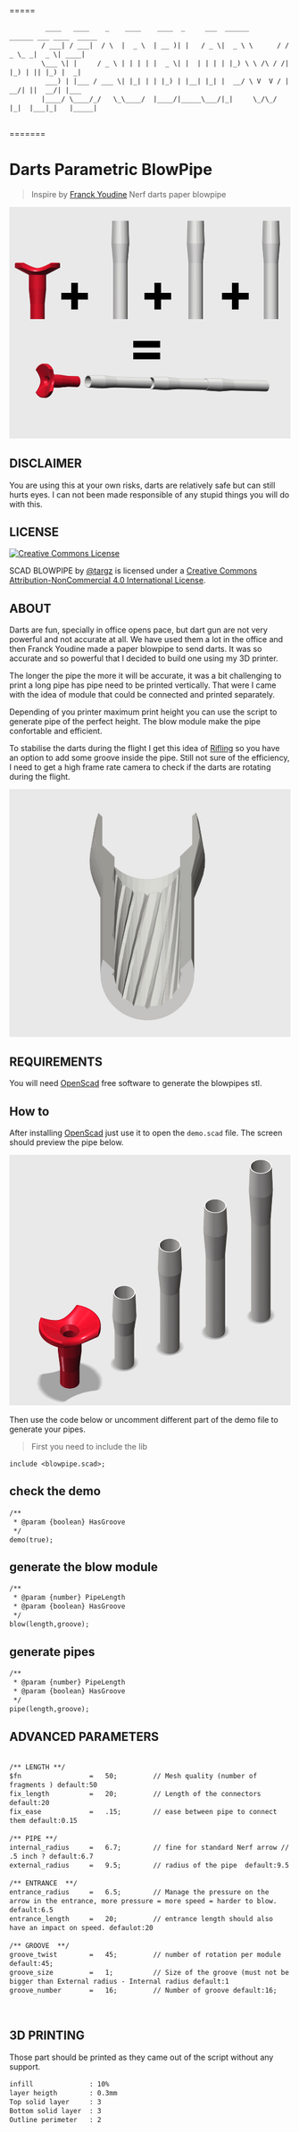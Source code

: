 

=====
```
 		 ____   ____    _    ____    ____  _     ___  ______        ______ ___ ____  _____ 
 		/ ___| / ___|  / \  |  _ \  | __ )| |   / _ \|  _ \ \      / /  _ \_ _|  _ \| ____|
 		\___ \| |     / _ \ | | | | |  _ \| |  | | | | |_) \ \ /\ / /| |_) | || |_) |  _|  
 		 ___) | |___ / ___ \| |_| | | |_) | |__| |_| |  __/ \ V  V / |  __/| ||  __/| |___ 
 		|____/ \____/_/   \_\____/  |____/|_____\___/|_|     \_/\_/  |_|  |___|_|   |_____|	                                                       
	

```

=======



# Darts Parametric BlowPipe 
> Inspire by [Franck Youdine](https://twitter.com/fyoudine) Nerf darts paper blowpipe 

![image](img/usage.jpg)

## DISCLAIMER

You are using this at your own risks, darts are relatively safe but can still hurts eyes. I can not been made responsible of any stupid things you will do with this. 

## LICENSE

[![Creative Commons License](https://i.creativecommons.org/l/by-nc/4.0/88x31.png)](http://creativecommons.org/licenses/by-nc/4.0/)

SCAD BLOWPIPE by [@targz](https://twitter.com/TarGz) is licensed under a [Creative Commons Attribution-NonCommercial 4.0 International License](http://creativecommons.org/licenses/by-nc/4.0/).

## ABOUT

Darts are fun, specially in office opens pace, but dart gun are not very powerful and not accurate at all.
We have used them a lot in the office and then Franck Youdine made a paper blowpipe to send darts. It was so accurate and so powerful that I decided to build one using my 3D printer.

The longer the pipe the more it will be accurate, it was a bit challenging to print a long pipe has pipe need to be printed vertically. That were I came with the idea of module that could be connected and printed separately.

Depending of you printer maximum print height you can use the script to generate pipe of the perfect height. The blow module make the pipe confortable and efficient.

To stabilise the darts during the flight I get this idea of [Rifling](https://en.wikipedia.org/wiki/Rifling) so you have an option to add some groove inside the pipe. Still not sure of the efficiency, I need to get a high frame rate camera to check if the darts are rotating during the flight.

![image](img/groove.jpg)


## REQUIREMENTS

You will need [OpenScad](http://www.openscad.org/) free software to generate the blowpipes stl.

## How to

After installing [OpenScad](http://www.openscad.org/) just use it to open the ```demo.scad``` file.
The screen should preview the pipe below. 

![image](img/preview.jpg)


Then use the code below or uncomment different part of the demo file to generate your pipes.


>  First you need to include the lib

```
include <blowpipe.scad>;
```

## check the demo


```
/**
 * @param {boolean} HasGroove
 */
demo(true); 
```

## generate the blow module

```
/**
 * @param {number} PipeLength
 * @param {boolean} HasGroove
 */
blow(length,groove); 
```

##  generate pipes

```
/**
 * @param {number} PipeLength
 * @param {boolean} HasGroove
 */
pipe(length,groove);
```

## ADVANCED PARAMETERS

```

/** LENGTH **/
$fn                 =   50;         // Mesh quality (number of fragments ) default:50
fix_length          =   20;         // Length of the connectors default:20
fix_ease            =   .15;        // ease between pipe to connect them default:0.15

/** PIPE **/
internal_radius     =   6.7;        // fine for standard Nerf arrow // .5 inch ? default:6.7
external_radius     =   9.5;        // radius of the pipe  default:9.5

/** ENTRANCE  **/
entrance_radius     =   6.5;        // Manage the pressure on the arrow in the entrance, more pressure = more speed = harder to blow. default:6.5
entrance_length     =   20;         // entrance length should also have an impact on speed. defaulot:20

/** GROOVE  **/
groove_twist        =   45;         // number of rotation per module default:45;
groove_size         =   1;          // Size of the groove (must not be bigger than External radius - Internal radius default:1
groove_number       =   16;         // Number of groove default:16;



```


## 3D PRINTING

Those part should be printed as they came out of the script without any support.

```
infill				: 10% 
layer heigth		: 0.3mm
Top solid layer 	: 3
Bottom solid layer 	: 3
Outline perimeter 	: 2
```

